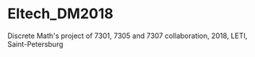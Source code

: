 # Eltech_DM2018
Discrete Math's project of 7301, 7305 and 7307 collaboration, 2018, LETI, Saint-Petersburg
